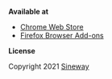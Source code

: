 **Available at**

- [Chrome Web Store](https://chrome.google.com/webstore/detail/passeye/deolfklgmcjbmbdhhhlmkbcnjmliloea/)
- [Firefox Browser Add-ons](https://addons.mozilla.org/en-US/firefox/addon/pass-eye/)

**License**

Copyright 2021 [Sineway](https://github.com/sineway)
